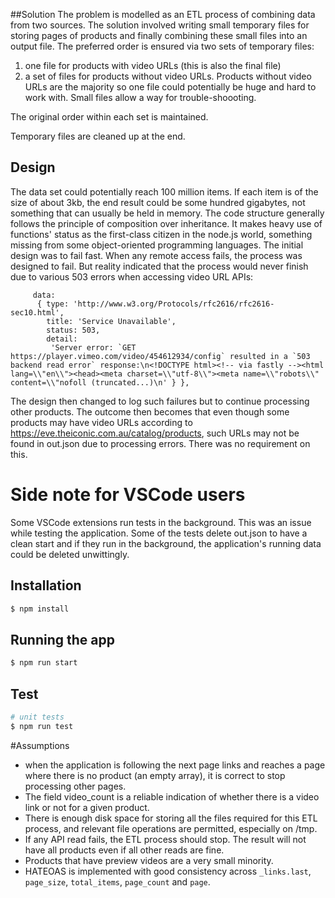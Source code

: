 ##Solution
The problem is modelled as an ETL process of combining data from two sources. 
The solution involved writing small temporary files for storing pages of products and finally combining these small files into an output file. The preferred order is ensured via two sets of temporary files:
1. one file for products with video URLs (this is also the final file)
2. a set of files for products without video URLs. Products without video URLs are the majority so one file could potentially be huge and hard to work with. Small files allow a way for trouble-shoooting. 

The original order within each set is maintained. 

Temporary files are cleaned up at the end. 


## Design
The data set could potentially reach 100 million items. If each item is of the size of about 3kb, the end result could be some hundred gigabytes, not something that can usually be held in memory. 
The code structure generally follows the principle of composition over inheritance. It makes heavy use of functions' status as the first-class citizen in the node.js world, something missing from some object-oriented programming languages. 
The initial design was to fail fast. When any remote access fails, the process was designed to fail. But reality indicated that the process would never finish due to various 503 errors when accessing video URL APIs: 
```
     data:
      { type: 'http://www.w3.org/Protocols/rfc2616/rfc2616-sec10.html',
        title: 'Service Unavailable',
        status: 503,
        detail:
         'Server error: `GET https://player.vimeo.com/video/454612934/config` resulted in a `503 backend read error` response:\n<!DOCTYPE html><!-- via fastly --><html lang=\\"en\\"><head><meta charset=\\"utf-8\\"><meta name=\\"robots\\" content=\\"nofoll (truncated...)\n' } },
```
The design then changed to log such failures but to continue processing other products. The outcome then becomes that even though some products may have video URLs according to https://eve.theiconic.com.au/catalog/products, such URLs may not be found in out.json due to processing errors. There was no requirement on this.


# Side note for VSCode users 
Some VSCode extensions run tests in the background. This was an issue while testing the application. Some of the tests delete out.json to have a clean start and if they run in the background, the application's running data could be deleted unwittingly. 


## Installation

```bash
$ npm install
```

## Running the app

```bash
$ npm run start
```

## Test

```bash
# unit tests
$ npm run test
```


#Assumptions
- when the application is following the next page links and reaches a page where there is no product (an empty array), it is correct to stop processing other pages. 
- The field video_count is a reliable indication of whether there is a video link or not for a given product. 
- There is enough disk space for storing all the files required for this ETL process, and relevant file operations are permitted, especially on /tmp. 
- If any API read fails, the ETL process should stop. The result will not have all products even if all other reads are fine. 
- Products that have preview videos are a very small minority. 
- HATEOAS is implemented with good consistency across `_links.last`, `page_size`, `total_items`, `page_count` and `page`.

